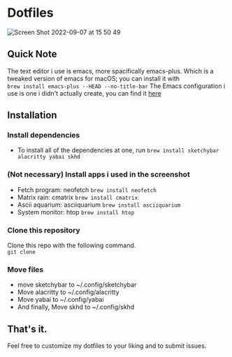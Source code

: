 # Dotfiles
![Screen Shot 2022-09-07 at 15 50 49](https://user-images.githubusercontent.com/87126382/188882806-fcdc1967-75c9-4e0e-a170-6b72db8432e5.jpg)

## Quick Note
The text editor i use is emacs, more spacifically emacs-plus. Which is a tweaked version of emacs for macOS; you can install it with <br>
```brew install emacs-plus --HEAD --no-title-bar``` The Emacs configuration i use is one i didn't actually create, you can find it [here](https://github.com/doomemacs/doomemacs)

## Installation
### Install dependencies
- To install all of the dependencies at one, run ```brew install sketchybar alacritty yabai skhd```

### (Not necessary) Install apps i used in the screenshot
- Fetch program: neofetch ```brew install neofetch```
- Matrix rain: cmatrix ```brew install cmatrix```
- Ascii aquarium: asciiquarium ```brew install asciiquarium```
- System monitor: htop ```brew install htop```

### Clone this repository
Clone this repo with the following command. <br>
``` git clone ```

### Move files
- move sketchybar to ~/.config/sketchybar <br>
- Move alacritty to ~/.config/alacritty <br>
- Move yabai to ~/.config/yabai <br>
- And finally, Move skhd to ~/.config/skhd <br>

## That's it.
Feel free to customize my dotfiles to your liking and to submit issues.
